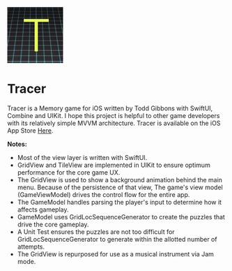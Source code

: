 <!--<img src="https://github.com/ToddGFP/Tracer/blob/main/icon.png" width=150 alt="App Icon">-->
<img src="https://github.com/ToddGFP/Tracer/blob/main/Tracer/Assets.xcassets/AppIcon.appiconset/icon-1024.png" width=128 alt="App Icon">

# Tracer

Tracer is a Memory game for iOS written by Todd Gibbons with SwiftUI, Combine and UIKit.  I hope this project is helpful to other game developers with its relatively simple MVVM architecture.  Tracer is available on the iOS App Store <a href="https://apps.apple.com/us/app/tracer-a-memory-game/id6477837958">Here</a>.<!-- and my developer portfolio is available <a href="http://toddgibbons.com/apps">Here</a>.-->

**Notes:**

- Most of the view layer is written with SwiftUI.
- GridView and TileView are implemented in UIKit to ensure optimum performance for the core game UX.
- The GridView is used to show a background animation behind the main menu. Because of the persistence of that view, The game's view model (GameViewModel) drives the control flow for the entire app.
- The GameModel handles parsing the player's input to determine how it affects gameplay.
- GameModel uses GridLocSequenceGenerator to create the puzzles that drive the core gameplay. 
- A Unit Test ensures the puzzles are not too difficult for GridLocSequenceGenerator to generate within the allotted number of attempts.
- The GridView is repurposed for use as a musical instrument via Jam mode.
